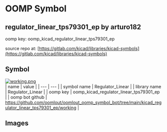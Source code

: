 # OOMP Symbol  
## regulator_linear_tps79301_ep  by arturo182  
  
oomp key: oomp_kicad_regulator_linear_tps79301_ep  
  
source repo at: [https://gitlab.com/kicad/libraries/kicad-symbols](https://gitlab.com/kicad/libraries/kicad-symbols)  
## Symbol  
  
[![working.png](working_600.png)](working.png)  
| name | value | 
| --- | --- | 
| symbol name | Regulator_Linear | 
| library name | Regulator_Linear | 
| oomp key | oomp_kicad_regulator_linear_tps79301_ep | 
| oomp bot github | https://github.com/oomlout/oomlout_oomp_symbol_bot/tree/main/kicad_regulator_linear_tps79301_ep/working | 
## Images  
